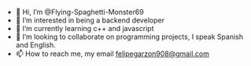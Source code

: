 - 👋 Hi, I’m @Flying-Spaghetti-Monster69
- 👀 I’m interested in being a backend developer
- 🌱 I’m currently learning c++ and javascript
- 💞️ I’m looking to collaborate on programming projects, I speak Spanish and English.
- 📫 How to reach me, my email felipegarzon908@gmail.com

<!---
Flying-Spaghetti-Monster69/Flying-Spaghetti-Monster69 is a ✨ special ✨ repository because its `README.md` (this file) appears on your GitHub profile.
You can click the Preview link to take a look at your changes.
--->
